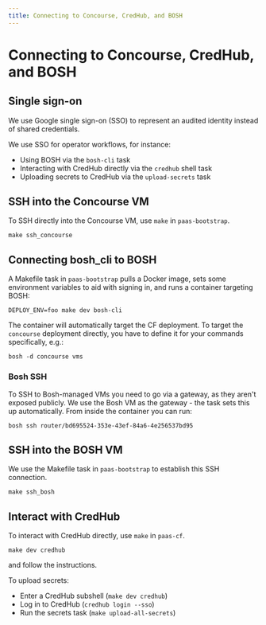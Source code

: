 ```yaml
---
title: Connecting to Concourse, CredHub, and BOSH
---
```


# Connecting to Concourse, CredHub, and BOSH

## Single sign-on

We use Google single sign-on (SSO)
to represent an audited identity instead of shared credentials.

We use SSO for operator workflows, for instance:

- Using BOSH via the `bosh-cli` task
- Interacting with CredHub directly via the `credhub` shell task
- Uploading secrets to CredHub via the `upload-secrets` task

## SSH into the Concourse VM

To SSH directly into the Concourse VM, use `make` in `paas-bootstrap`.

```
make ssh_concourse
```

## Connecting bosh_cli to BOSH

A Makefile task in `paas-bootstrap` pulls a Docker image,
sets some environment variables to aid with signing in,
and runs a container targeting BOSH:

```
DEPLOY_ENV=foo make dev bosh-cli
```

The container will automatically target the CF deployment.
To target the `concourse` deployment directly,
you have to define it for your commands specifically, e.g.:

```
bosh -d concourse vms
```

### Bosh SSH

To SSH to Bosh-managed VMs you need to go via a gateway, as they aren't exposed publicly.
We use the Bosh VM as the gateway - the task sets this up automatically.
From inside the container you can run:

```
bosh ssh router/bd695524-353e-43ef-84a6-4e256537bd95
```

## SSH into the BOSH VM

We use the Makefile task in `paas-bootstrap` to establish this SSH connection.

```
make ssh_bosh
```

## Interact with CredHub

To interact with CredHub directly, use `make` in `paas-cf`.

```
make dev credhub
```

and follow the instructions.

To upload secrets:

- Enter a CredHub subshell (`make dev credhub`)
- Log in to CredHub (`credhub login --sso`)
- Run the secrets task (`make upload-all-secrets`)
